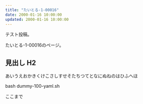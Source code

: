 ```yaml
---
title: "たいとる-1-00016"
date: 2000-01-16 10:00:00
updated: 2000-01-16 10:00:00
---
```


テスト投稿。

たいとる-1-00016のページ。


## 見出し H2

あいうえおかきくけこさしすせそたちつてとなにぬねのはひふへほ

bash dummy-100-yaml.sh


ここまで
